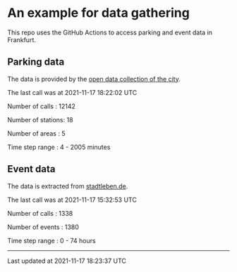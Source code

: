 # An example for data gathering

This repo uses the GitHub Actions to access parking and event data in Frankfurt.

## Parking data
The data is provided by the [open data collection of the city](https://www.offenedaten.frankfurt.de/).

The last call was at 2021-11-17 18:22:02 UTC

Number of calls   : 12142

Number of stations:    18

Number of areas   :     5

Time step range   :     4 -  2005 minutes


## Event data
The data is extracted from [stadtleben.de](https://stadtleben.de/frankfurt/).

The last call was at 2021-11-17 15:32:53 UTC

Number of calls   : 1338

Number of events  : 1380

Time step range   :    0 -   74 hours


----

Last updated at 2021-11-17 18:23:37 UTC
